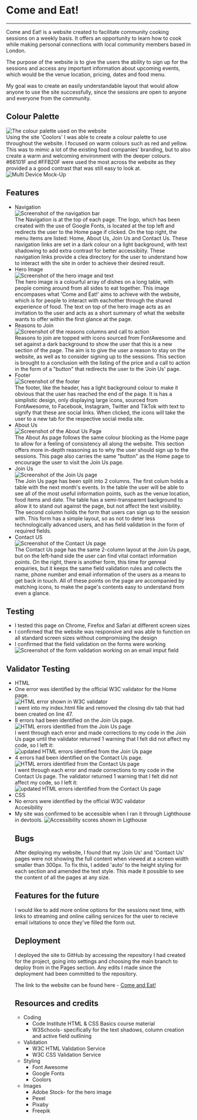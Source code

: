 <h1>Come and Eat!</h1>
<hr>
Come and Eat! is a website created to facilitate community cooking sessions on a weekly basis. It offers an opportunity to learn how to cook while making personal connections with local community members based in London. 

The purpose of the website is to give the users the ability to sign up for the sessions and access any important information about upcoming events, which would be the venue location, pricing, dates and food menu. 

My goal was to create an easily understandable layout that would allow anyone to use the site successfully, since the sessions are open to anyone and everyone from the community.

<h2>Colour Palette</h2>
<img src="/assets/images/coolors.png" alt="The colour palette used on the website">
<br>
Using the site 'Coolors' I was able to create a colour palette to use throughout the website. I focused on warm colours such as red and yellow. This was to mimic a lot of the existing food companies' branding, but to also create a warm and welcoming environment with the deeper colours. #66101F and #FFB20F were used the most across the website as they provided a a good contrast that was still easy to look at. 
<br>
<img src="/assets/images/multi_device_mock_up.jpg" alt="Multi Device Mock-Up">

<h2>Features</h2>
<ul>
    <li>Navigation</li>
    <img src="/assets/images/nav_bar.jpg" alt="Screenshot of the navigation bar">
    <br>
    The Navigation is at the top of each page. The logo, which has been created with the use of Google Fonts, is located at the top left and redirects the user to the Home page if clicked. On the top right, the menu items are listed: Home, About Us, Join Us and Contact Us.
    These navigation links are set in a dark colour on a light background, with text shadowing to add extra contrast for better accessibiity.
    These navigation links provide a clea directory for the user to understand how to interact with the site in order to achieve their desired result. 
    <li>Hero Image</li>
    <img src="/assets/images/hero_img.jpg" alt="Screenshot of the hero image and text">
    <br>
    The hero image is a colourful array of dishes on a long table, with people coming around from all sides to eat together. This image encompases what 'Come and Eat!' aims to achieve with the website, which is for people to interact with eachother through the shared experience of food. The text on top of the hero image acts as an invitation to  the user and acts as a short summary of what the website wants to offer within the first glance at the page.
    <li>Reasons to Join</li>
    <img src="/assets/images/reasons.jpg" alt="Screenshot of the reasons columns and call to action">
    <br>
    Reasons to join are topped with icons sourced from FontAwesome and set against a dark background to show the user that this is a new section of the page. The aim is to give the user a reason to stay on the website, as well as to consider signing up to the sessions. This section is brought to a conclusion with the listing of the price and a call to action in the form of a "button" that redirects the user to the 'Join Us' page.  
    <li>Footer</li>
    <img src="/assets/images/footer.jpg" alt="Screenshot of the footer">
    <br>
    The footer, like the header, has a light background colour to make it obvious that the user has reached the end of the page. It is has a simplistic design, only displaying large icons, sourced from FontAwesome, to Facebook, Instagram, Twitter and TikTok with text to signify that these are social links. When clicked, the icons will take the user to a new tab for the respective social media site. 
    <li>About Us</li>
    <img src="/assets/images/about_us.jpg" alt="Screenshot of the About Us Page">
    <br>
    The About As page follows the same colour blocking as the Home page to allow for a feeling of consistency all along the website. This section offers more in-depth reasoning as to why the user should sign up to the sessions. 
    This page also carries the same "button" as the Home page to encourage the user to visit the Join Us page.
    <li>Join Us</li>
    <img src="/assets/images/join_us.jpg" alt="Screenshot of the Join Us page">
    <br>
    The Join Us page has been split into 2 columns.
    The first colum holds a table with the next month's events. In the table the user will be able to see all of the most useful information points, such as the venue location, food items and date. The table has a semi-transparent background to allow it to stand out against the page, but not affect the text visibility.
    The second column holds the form that users can sign up to the session with. This form has a simple layout, so as not to deter less technologically advanced users, and has field validation in the form of required fields. 
    <li>Contact US</li>
    <img src="/assets/images/contact_us.jpg" alt="Screenshot of the Contact Us page">
    <br>
    The Contact Us page has the same 2-column layout at the Join Us page, but on the left-hand side the user can find vital contact information points. On the right, there is another form, this time for genreal enquiries, but it keeps the same field validation rules and collects the name, phone number and email information of the users as a means to get back in touch. All of these points on the page are accompanied by matching icons, to make the page's contents easy to understand from even a glance.
</ul>

<h2>Testing</h2>
<ul>
    <li>I tested this page on Chrome, Firefox and Safari at different screen sizes</li>
    <li>I confirmed that the website was responsive and was able to function on all standard screen sizes without compromising the design</li>
    <li>I confirmed that the field validation on the forms were working</li>
    <img src="/assets/images/form_email.jpg" alt="Screenshot of the form validation working on an email imput field">
</ul>

<h2>Validator Testing</h2>
<ul>
    <li>HTML
        <li>
        One error was identified by the official W3C validator for the Home page. 
        <br>
        <img src="/assets/images/errors/html_error_flagging.jpg" alt="HTML error shown in W3C validator">
        <br>
        I went into my index.html file and removed the closing div tab that had been created on line 47.
        </li>
        <li>
        8 errors had been identified on the Join Us page.
        <br>
        <img src="/assets/images/errors/error_html_vaildator_join_us_page.jpg" alt="HTML errors identified from the Join Us page">
        <br>
        I went through each error and made corrections to my code in the Join Us page until the validator returned 1 warning that I felt did not affect my code, so I left it:
        <br>
        <img src="/assets/images/errors/updated_html_vaildator_join_us_page.jpg" alt="updated HTML errors identified from the Join Us page">
        </li>
        <li>
        4 errors had been identified on the Contact Us page.
        <br>
        <img src="/assets/images/errors/error_html_vaildator_contact_us_page.jpg" alt="HTML errors identified from the Contact Us page">
        <br>
        I went through each error and made corrections to my code in the Contact Us page. The validator returned 1 warning that I felt did not affect my code, so I left it:
        <br>
        <img src="/assets/images/errors/updated_html_vaildator_con_us_page.jpg" alt="updated HTML errors identified from the Contact Us page">
        </li>
    </li>
    <li>CSS
        <li>No errors were identified by the official W3C validator</li>
    </li>
        </li>Accesibility
        <li>
        My site was confirmed to be accessible when I ran it through Lighthouse in devtools.
        <img src="/assets/images/lighthouse_accessibility.jpg" alt="Accessibility scores shown in Ligthouse">
        </li>
    </li>

<h2>Bugs</h2>
After deploying my website, I found that my 'Join Us' and 'Contact Us' pages were not showing the full content when viewed at a screen width smaller than 300px. 
To fix this, I added 'auto' to the height styling for each section and amended the text style. This made it possible to see the content of all the pages at any size.

<h2>Features for the future</h2>
I would like to add more online options for the sessions next time, with links to streaming and online calling services for the user to recieve email ivitations to once they've filled the form out.

<h2>Deployment</h2>

I deployed the site to GitHub by accessing the repository I had created for the project, going into settings and choosing the main branch to deploy from in the Pages section. 
Any edits I made since the deployment had been committed to the repository.

The link to the website can be found here - <a href="https://manpreetrao.github.io/come-and-eat/index.html" rel="noopener" target="_blank" aria-label="Visit Come and Eat! (opens in a new tab)">Come and Eat!</a>

<h2>Resources and credits</h2>
<ul>
    <li>Coding
        <ul>
            <li>Code Institute HTML & CSS Basics course material</li>
            <li>W3Schools- specifically for the text shadows, column creation and active field outlining</li>
        </ul>   
    </li>
    <li> Validation
        <ul>
            <li>W3C HTML Validation Service</li>
            <li>W3C CSS Validation Service</li>
        </ul>
    <li>Styling
        <ul>
            <li>Font Awesome</li>
            <li>Google Fonts</li>
            <li>Coolors</li>
        </ul>
    </li>
    <li>Images
        <ul>
            <li>Adobe Stock- for the hero image</li>
            <li>Pexel</li>
            <li>Pixaby</li>
            <li>Freepik</li>
        </ul>
    </li>
</ul>



